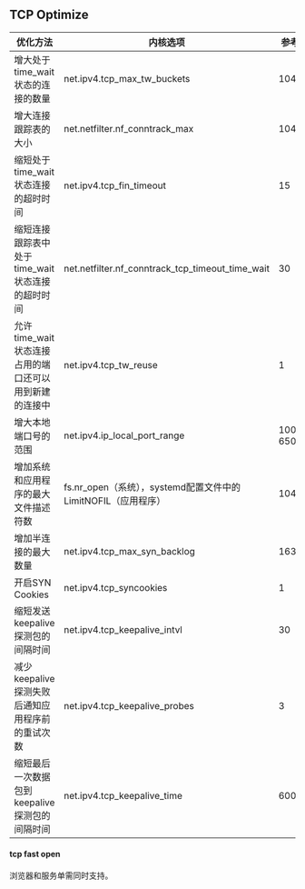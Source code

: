 ## TCP Optimize

| 优化方法                                              | 内核选项                                                     | 参考设置    |
| ----------------------------------------------------- | ------------------------------------------------------------ | ----------- |
| 增大处于time_wait状态的连接的数量                     | net.ipv4.tcp_max_tw_buckets                                  | 1048576     |
| 增大连接跟踪表的大小                                  | net.netfilter.nf_conntrack_max                               | 1048576     |
| 缩短处于time_wait状态连接的超时时间                   | net.ipv4.tcp_fin_timeout                                     | 15          |
| 缩短连接跟踪表中处于time_wait状态连接的超时时间       | net.netfilter.nf_conntrack_tcp_timeout_time_wait             | 30          |
| 允许time_wait状态连接占用的端口还可以用到新建的连接中 | net.ipv4.tcp_tw_reuse                                        | 1           |
| 增大本地端口号的范围                                  | net.ipv4.ip_local_port_range                                 | 10000 65000 |
| 增加系统和应用程序的最大文件描述符数                  | fs.nr_open（系统），systemd配置文件中的LimitNOFIL（应用程序） | 1048576     |
| 增加半连接的最大数量                                  | net.ipv4.tcp_max_syn_backlog                                 | 16384       |
| 开启SYN Cookies                                       | net.ipv4.tcp_syncookies                                      | 1           |
| 缩短发送keepalive探测包的间隔时间                     | net.ipv4.tcp_keepalive_intvl                                 | 30          |
| 减少keepalive探测失败后通知应用程序前的重试次数       | net.ipv4.tcp_keepalive_probes                                | 3           |
| 缩短最后一次数据包到keepalive探测包的间隔时间         | net.ipv4.tcp_keepalive_time                                  | 600         |



#### tcp fast open

浏览器和服务单需同时支持。

